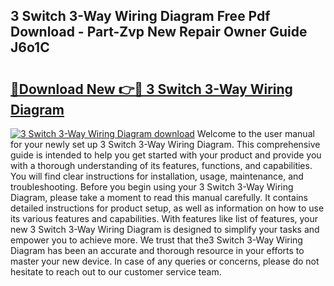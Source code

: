 ## 3 Switch 3-Way Wiring Diagram Free Pdf Download - Part-Zvp New Repair Owner Guide J6o1C

# <h2><a href="http://dfn4g2.blite.top/?on=3+Switch+3-Way+Wiring+Diagram">🔗Download New 👉🔴 3 Switch 3-Way Wiring Diagram</a></h2>

[![3 Switch 3-Way Wiring Diagram download](https://i.imgur.com/lujVjoI.png)](http://dfn4g2.blite.top/?on=3+Switch+3-Way+Wiring+Diagram)
Welcome to the user manual for your newly set up 3 Switch 3-Way Wiring Diagram. This comprehensive guide is intended to help you get started with your product and provide you with a thorough understanding of its features, functions, and capabilities. You will find clear instructions for installation, usage, maintenance, and troubleshooting. Before you begin using your 3 Switch 3-Way Wiring Diagram, please take a moment to read this manual carefully. It contains detailed instructions for product setup, as well as information on how to use its various features and capabilities. With features like list of features, your new 3 Switch 3-Way Wiring Diagram is designed to simplify your tasks and empower you to achieve more. We trust that the3 Switch 3-Way Wiring Diagram has been an accurate and thorough resource in your efforts to master your new device. In case of any queries or concerns, please do not hesitate to reach out to our customer service team.
